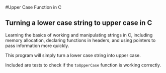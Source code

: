 #Upper Case Function in C
## Turning a lower case string to upper case in C

Learning the basics of working and manipulating strings in C, including memory allocation,
declaring functions in headers, and using pointers to pass information more quickly.

This program will simply turn a lower case string into upper case. 

Included are tests to check if the ```toUpperCase``` function is working correctly.